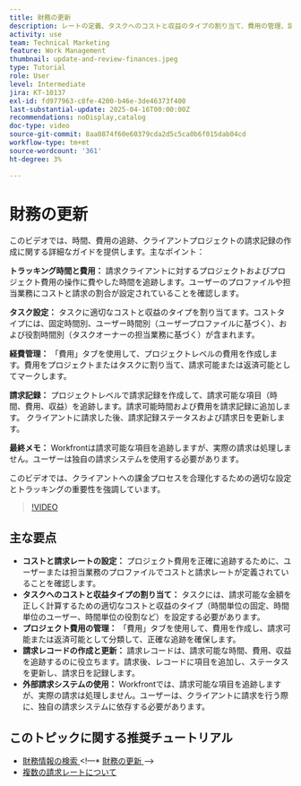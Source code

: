 ```yaml
---
title: 財務の更新
description: レートの定義、タスクへのコストと収益のタイプの割り当て、費用の管理、請求記録の作成により、コストの追跡と請求を効率化します。 Workfrontでは、実際の請求は行いません。
activity: use
team: Technical Marketing
feature: Work Management
thumbnail: update-and-review-finances.jpeg
type: Tutorial
role: User
level: Intermediate
jira: KT-10137
exl-id: fd977963-c8fe-4200-b46e-3de46373f400
last-substantial-update: 2025-04-16T00:00:00Z
recommendations: noDisplay,catalog
doc-type: video
source-git-commit: 8aa0874f60e60379cda2d5c5ca0b6f015dab04cd
workflow-type: tm+mt
source-wordcount: '361'
ht-degree: 3%

---
```



# 財務の更新

このビデオでは、時間、費用の追跡、クライアントプロジェクトの請求記録の作成に関する詳細なガイドを提供します。&#x200B; 主なポイント：

**トラッキング時間と費用：**
請求クライアントに対するプロジェクトおよびプロジェクト費用の操作に費やした時間を追跡します。&#x200B;
ユーザーのプロファイルや担当業務にコストと請求の割合が設定されていることを確認します。&#x200B;

**タスク設定：**
タスクに適切なコストと収益のタイプを割り当てます。&#x200B;
コストタイプには、固定時間別、ユーザー時間別（ユーザープロファイルに基づく）、および役割時間別（タスクオーナーの担当業務に基づく）が含まれます。

**経費管理：**
「費用」タブを使用して、プロジェクトレベルの費用を作成します。&#x200B;
費用をプロジェクトまたはタスクに割り当て、請求可能または返済可能としてマークします。&#x200B;

**請求記録：**
プロジェクトレベルで請求記録を作成して、請求可能な項目（時間、費用、収益）を追跡します。&#x200B;
請求可能時間および費用を請求記録に追加します。
クライアントに請求した後、請求記録ステータスおよび請求日を更新します。&#x200B;

**最終メモ：**
Workfrontは請求可能な項目を追跡しますが、実際の請求は処理しません。ユーザーは独自の請求システムを使用する必要があります。&#x200B;

このビデオでは、クライアントへの課金プロセスを合理化するための適切な設定とトラッキングの重要性を強調しています。&#x200B;

>[!VIDEO](https://video.tv.adobe.com/v/3457648/?quality=12&learn=on&enablevpops)

## 主な要点


* **コストと請求レートの設定：** プロジェクト費用を正確に追跡するために、ユーザーまたは担当業務のプロファイルでコストと請求レートが定義されていることを確認します。&#x200B;
* **タスクへのコストと収益タイプの割り当て：** タスクには、請求可能な金額を正しく計算するための適切なコストと収益のタイプ（時間単位の固定、時間単位のユーザー、時間単位の役割など）を設定する必要があります。&#x200B;
* **プロジェクト費用の管理：** 「費用」タブを使用して、費用を作成し、請求可能または返済可能として分類して、正確な追跡を確保します。&#x200B;
* **請求レコードの作成と更新：** 請求レコードは、請求可能な時間、費用、収益を追跡するのに役立ちます。&#x200B; 請求後、レコードに項目を追加し、ステータスを更新し、請求日を記録します。&#x200B;
* **外部請求システムの使用：** Workfrontでは、請求可能な項目を追跡しますが、実際の請求は処理しません。ユーザーは、クライアントに請求を行う際に、独自の請求システムに依存する必要があります。&#x200B;


## このトピックに関する推奨チュートリアル

* [ 財務情報の検索 ](/help/manage-work/project-finances/find-financial-information.md)
&lt;!—* [ 財務の更新 ](/help/manage-work/project-finances/update-and-review-finances.md)—>
* [複数の請求レートについて](/help/manage-work/project-finances/multiple-billing-rates.md)

